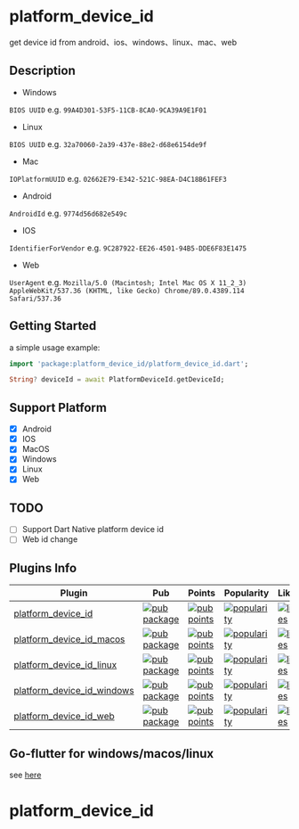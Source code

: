 # platform_device_id

get device id from android、ios、windows、linux、mac、web

## Description

- Windows

`BIOS UUID` e.g. `99A4D301-53F5-11CB-8CA0-9CA39A9E1F01`
- Linux

`BIOS UUID` e.g. `32a70060-2a39-437e-88e2-d68e6154de9f`
- Mac

`IOPlatformUUID` e.g. `02662E79-E342-521C-98EA-D4C18B61FEF3`

- Android

`AndroidId` e.g. `9774d56d682e549c`

- IOS

`IdentifierForVendor` e.g. `9C287922-EE26-4501-94B5-DDE6F83E1475`

- Web

`UserAgent` e.g. `Mozilla/5.0 (Macintosh; Intel Mac OS X 11_2_3) AppleWebKit/537.36 (KHTML, like Gecko) Chrome/89.0.4389.114 Safari/537.36`


## Getting Started

a simple usage example:

```dart
import 'package:platform_device_id/platform_device_id.dart';

String? deviceId = await PlatformDeviceId.getDeviceId;
```
## Support Platform 

- [x] Android
- [x] IOS
- [x] MacOS
- [x] Windows
- [x] Linux
- [x] Web

## TODO

- [ ] Support Dart Native platform device id
- [ ] Web id change

## Plugins Info

| Plugin | Pub | Points | Popularity | Likes |
|--------|-----|--------|------------|-------|
| [platform_device_id](./platform_device_id/) | [![pub package](https://img.shields.io/pub/v/platform_device_id.svg)](https://pub.dev/packages/platform_device_id) | [![pub points](https://badges.bar/platform_device_id/pub%20points)](https://pub.dev/packages/platform_device_id/score) |  [![popularity](https://badges.bar/platform_device_id/popularity)](https://pub.dev/packages/platform_device_id/score) | [![likes](https://badges.bar/platform_device_id/likes)](https://pub.dev/packages/platform_device_id/score) |
| [platform_device_id_macos](./platform_device_id_macos/) | [![pub package](https://img.shields.io/pub/v/platform_device_id_macos.svg)](https://pub.dev/packages/platform_device_id_macos) | [![pub points](https://badges.bar/platform_device_id_macos/pub%20points)](https://pub.dev/packages/platform_device_id_macos/score) |  [![popularity](https://badges.bar/platform_device_id_macos/popularity)](https://pub.dev/packages/platform_device_id_macos/score) | [![likes](https://badges.bar/platform_device_id_macos/likes)](https://pub.dev/packages/platform_device_id_macos/score) |
| [platform_device_id_linux](./platform_device_id_linux/) | [![pub package](https://img.shields.io/pub/v/platform_device_id_linux.svg)](https://pub.dev/packages/platform_device_id_linux) | [![pub points](https://badges.bar/platform_device_id_linux/pub%20points)](https://pub.dev/packages/platform_device_id_linux/score) |  [![popularity](https://badges.bar/platform_device_id_linux/popularity)](https://pub.dev/packages/platform_device_id_linux/score) | [![likes](https://badges.bar/platform_device_id_linux/likes)](https://pub.dev/packages/platform_device_id_linux/score) |
| [platform_device_id_windows](./platform_device_id_windows/) | [![pub package](https://img.shields.io/pub/v/platform_device_id_windows.svg)](https://pub.dev/packages/platform_device_id_windows) | [![pub points](https://badges.bar/platform_device_id_windows/pub%20points)](https://pub.dev/packages/platform_device_id_windows/score) |  [![popularity](https://badges.bar/platform_device_id_windows/popularity)](https://pub.dev/packages/platform_device_id_windows/score) | [![likes](https://badges.bar/platform_device_id_windows/likes)](https://pub.dev/packages/platform_device_id_windows/score) |
| [platform_device_id_web](./platform_device_id_web/) | [![pub package](https://img.shields.io/pub/v/platform_device_id_web.svg)](https://pub.dev/packages/platform_device_id_web) | [![pub points](https://badges.bar/platform_device_id_web/pub%20points)](https://pub.dev/packages/platform_device_id_web/score) |  [![popularity](https://badges.bar/platform_device_id_web/popularity)](https://pub.dev/packages/platform_device_id_web/score) | [![likes](https://badges.bar/platform_device_id_web/likes)](https://pub.dev/packages/platform_device_id_web/score) |



## Go-flutter for windows/macos/linux

see [here](platform_device_id/go)
# platform_device_id
